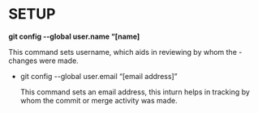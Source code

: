 # SETUP 
**git config --global user.name “[name]**

   This command sets username, which aids in reviewing by whom the - changes were made. 

- git config --global user.email “[email address]”

   This command sets an email address, this inturn helps in tracking by whom the commit or merge activity was made.

